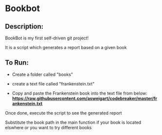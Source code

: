 # Bookbot

## Description:

BookBot is my first self-driven git project!

It is a script which generates a report based on a given book

## To Run:
* Create a folder called "books"

* create a text file called "frankenstein.txt"

* Copy and paste the Frankenstein book into the text file from below:
**https://raw.githubusercontent.com/asweigart/codebreaker/master/frankenstein.txt**

Once done, execute the script to see the generated report

Substitute the book path in the main function if your book is located elswhere or you want to try different books
